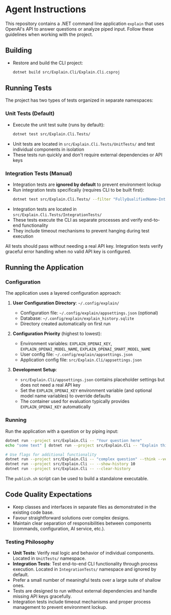 # Agent Instructions

This repository contains a .NET command line application `explain` that uses OpenAI's API to answer questions or analyze piped input. Follow these guidelines when working with the project.

## Building

- Restore and build the CLI project:

  ```bash
  dotnet build src/Explain.Cli/Explain.Cli.csproj
  ```

## Running Tests

The project has two types of tests organized in separate namespaces:

### Unit Tests (Default)
- Execute the unit test suite (runs by default):
  ```bash
  dotnet test src/Explain.Cli.Tests/
  ```
- Unit tests are located in `src/Explain.Cli.Tests/UnitTests/` and test individual components in isolation
- These tests run quickly and don't require external dependencies or API keys

### Integration Tests (Manual)
- Integration tests are **ignored by default** to prevent environment lockup
- Run integration tests specifically (requires CLI to be built first):
  ```bash
  dotnet test src/Explain.Cli.Tests/ --filter "FullyQualifiedName~IntegrationTests"
  ```
- Integration tests are located in `src/Explain.Cli.Tests/IntegrationTests/` 
- These tests execute the CLI as separate processes and verify end-to-end functionality
- They include timeout mechanisms to prevent hanging during test execution

All tests should pass without needing a real API key. Integration tests verify graceful error handling when no valid API key is configured.

## Running the Application

### Configuration
The application uses a layered configuration approach:

1. **User Configuration Directory**: `~/.config/explain/`
   - Configuration file: `~/.config/explain/appsettings.json` (optional)
   - Database: `~/.config/explain/explain_history.sqlite`
   - Directory created automatically on first run

2. **Configuration Priority** (highest to lowest):
   - Environment variables: `EXPLAIN_OPENAI_KEY`, `EXPLAIN_OPENAI_MODEL_NAME`, `EXPLAIN_OPENAI_SMART_MODEL_NAME`
   - User config file: `~/.config/explain/appsettings.json`
   - Application config file: `src/Explain.Cli/appsettings.json`

3. **Development Setup**:
   - `src/Explain.Cli/appsettings.json` contains placeholder settings but does not need a real API key
   - Set the `EXPLAIN_OPENAI_KEY` environment variable (and optional model name variables) to override defaults
   - The container used for evaluation typically provides `EXPLAIN_OPENAI_KEY` automatically

### Running
Run the application with a question or by piping input:

```bash
dotnet run --project src/Explain.Cli -- "Your question here"
echo "some text" | dotnet run --project src/Explain.Cli -- "Explain this"

# Use flags for additional functionality
dotnet run --project src/Explain.Cli -- "complex question" --think --verbose
dotnet run --project src/Explain.Cli -- --show-history 10
dotnet run --project src/Explain.Cli -- --clear-history
```

The `publish.sh` script can be used to build a standalone executable.

## Code Quality Expectations

- Keep classes and interfaces in separate files as demonstrated in the existing code base.
- Favour straightforward solutions over complex designs.
- Maintain clear separation of responsibilities between components (commands, configuration, AI service, etc.).

### Testing Philosophy

- **Unit Tests**: Verify real logic and behavior of individual components. Located in `UnitTests/` namespace.
- **Integration Tests**: Test end-to-end CLI functionality through process execution. Located in `IntegrationTests/` namespace and ignored by default.
- Prefer a small number of meaningful tests over a large suite of shallow ones.
- Tests are designed to run without external dependencies and handle missing API keys gracefully.
- Integration tests include timeout mechanisms and proper process management to prevent environment lockup.

